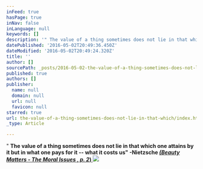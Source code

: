 ```yaml
---
inFeed: true
hasPage: true
inNav: false
inLanguage: null
keywords: []
description: '" The value of a thing sometimes does not lie in that which one attains by it but in what one pays for it -- what it costs us" -Nietzsche (Beauty Matters - The Moral Issues , p. 2) '
datePublished: '2016-05-02T20:49:36.450Z'
dateModified: '2016-05-02T20:49:24.320Z'
title: ''
author: []
sourcePath: _posts/2016-05-02-the-value-of-a-thing-sometimes-does-not-lie-in-that-which.md
published: true
authors: []
publisher:
  name: null
  domain: null
  url: null
  favicon: null
starred: true
url: the-value-of-a-thing-sometimes-does-not-lie-in-that-which/index.html
_type: Article

---
```

" **The value of a thing sometimes does not lie in that which one attains by it but in what one pays for it -- what it costs us" -Nietzsche [_(Beauty Matters - The Moral Issues , p. 2_) ][0]**
![](https://the-grid-user-content.s3-us-west-2.amazonaws.com/86ebf69d-14cd-4c0a-b47a-7e4ddf066175.jpg)

[0]: null